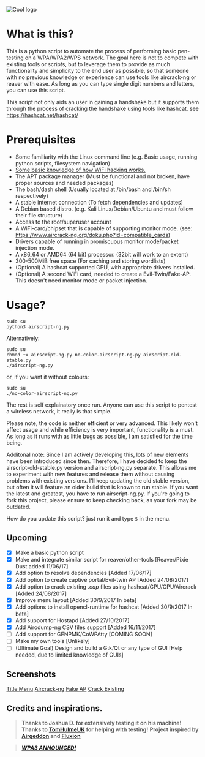 ![Cool logo](https://goo.gl/wNmRxs)
# What is this?
This is a python script to automate the process of performing basic pen-testing on a WPA/WPA2/WPS network. The goal here is not to compete with existing tools or scripts, but to leverage them to provide as much functionality and simplicity to the end user as possible, so that someone with no previous knowledge or experience can use tools like aircrack-ng or reaver with ease. As long as you can type single digit numbers and letters, you can use this script.

This script not only aids an user in gaining a handshake but it supports them through the process of cracking the handshake using tools like hashcat. see https://hashcat.net/hashcat/

# Prerequisites 
- Some familiarity with the Linux command line (e.g. Basic usage, running python scripts, filesystem navigation)
- [Some basic knowledge of how WiFi hacking works.](https://null-byte.wonderhowto.com/how-to/wi-fi-hacking/)
- The APT package manager (Must be functional and not broken, have proper sources and needed packages)
- The bash/dash shell (Usually located at /bin/bash and /bin/sh respectively)
- A stable internet connection (To fetch dependencies and updates)
- A Debian based distro. (e.g. Kali Linux/Debian/Ubuntu and must follow their file structure)
- Access to the root/superuser account
- A WiFi-card/chipset that is capable of supporting monitor mode. (see: https://www.aircrack-ng.org/doku.php?id=compatible_cards)
- Drivers capable of running in promiscuous monitor mode/packet injection mode.
- A x86_64 or AMD64 (64 bit) processor. (32bit will work to an extent)
- 300-500MiB free space (For caching and storing wordlists)
- (Optional) A hashcat supported GPU, with appropriate drivers installed.
- (Optional) A second WiFi card, needed to create a Evil-Twin/Fake-AP. This doesn't need monitor mode or packet injection.


# Usage?
```
sudo su
python3 airscript-ng.py
```
Alternatively: 
```
sudo su
chmod +x airscript-ng.py no-color-airscript-ng.py airscript-old-stable.py
./airscript-ng.py
```
or, if you want it without colours:
```
sudo su
./no-color-airscript-ng.py
```
The rest is self explainatory once run. Anyone can use this script to pentest a wireless network, it really is that simple.

Please note, the code is neither efficient or very advanced. This likely won't affect usage and while efficiency is very important, functionality is a must. As long as it runs with as little bugs as possible, I am satisfied for the time being. 

Additonal note: Since I am actively developing this, lots of new elements have been introduced since then. Therefore, I have decided to keep the airscript-old-stable.py version and airscript-ng.py separate. This allows me to experiment with new features and release them without causing problems with existing versions. I'll keep updating the old stable version, but often it will feature an older build that is known to run stable. If you want the latest and greatest, you have to run airscript-ng.py. If you're going to fork this project, please ensure to keep checking back, as your fork may be outdated.

How do you update this script? just run it and type `5` in the menu.

## Upcoming
- [x] Make a basic python script
- [x] Make and integrate similar script for reaver/other-tools [Reaver/Pixie Dust added 11/06/17]
- [x] Add option to resolve dependencies [Added 17/06/17]
- [x] Add option to create captive portal/Evil-twin AP [Added 24/08/2017]
- [x] Add option to crack existing *.cap* files using hashcat/GPU/CPU/Aircrack [Added 24/08/2017]
- [x] Improve menu layout [Added 30/9/2017 In beta]
- [x] Add options to install opencl-runtime for hashcat [Added 30/9/2017 In beta]
- [x] Add support for Hostapd [Added 27/10/2017]
- [x] Add Airodump-ng CSV files support [Added 16/11/2017]
- [ ] Add support for GENPMK/CoWPAtty [COMING SOON]
- [ ] Make my own tools [Unlikely]
- [ ] (Ultimate Goal) Design and build a Gtk/Qt or any type of GUI [Help needed, due to limited knowledge of GUIs]

## Screenshots
[Title Menu](https://goo.gl/bGp5gk)
[Aircrack-ng](https://goo.gl/UwPb6c)
[Fake AP](https://goo.gl/fDxzdZ)
[Crack Existing](https://goo.gl/y5f2zS)

## Credits and inspirations.
> **Thanks to Joshua D. for extensively testing it on his machine!**
> **Thanks to [TomHulmeUK](https://github.com/TomHulmeUK) for helping with testing!**
> **Project inspired by [Airgeddon](https://github.com/v1s1t0r1sh3r3/airgeddon) and [Fluxion](https://github.com/FluxionNetwork/fluxion)**

> [*__WPA3 ANNOUNCED!__*](https://www.theregister.co.uk/2018/01/09/wi_fi_wpa3/)
